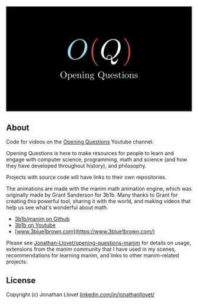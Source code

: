 ![logo](logos/BigOLogo.png)
## About
Code for videos on the [Opening Questions](https://www.youtube.com/channel/UCRQ5gGxixCkYamF5S3sU1hA) Youtube channel.

Opening Questions is here to make resources for people to learn and engage with computer science, programming, math and science (and how they have developed throughout history), and philosophy.

Projects with source code will have links to their own repositories.

The animations are made with the manim math animation engine, which was originally made by Grant Sanderson for 3b1b. Many thanks to Grant for creating this powerful tool, sharing it with the world, and making videos that help us see what's wonderful about math.

- [3b1b/manim on Github](https://github.com/3b1b/manim)
- [3b1b on Youtube](https://www.youtube.com/channel/UCYO_jab_esuFRV4b17AJtAw)
- [www.3blue1brown.com](https://www.3blue1brown.com/)

Please see [Jonathan-Llovet/opening-questions-manim](https://github.com/Jonathan-Llovet/opening-questions-manim) for details on usage, extensions from the manim community that I have used in my scenes, recommendations for learning manim, and links to other manim-related projects.

## License
Copyright (c) Jonathan Llovet [linkedin.com/in/jonathanllovet/](https://www.linkedin.com/in/jonathanllovet/)
